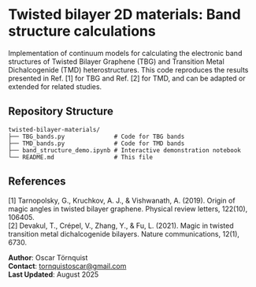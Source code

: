 # Twisted bilayer 2D materials: Band structure calculations

Implementation of continuum models for calculating the electronic band structures of Twisted Bilayer Graphene (TBG) and Transition Metal Dichalcogenide (TMD) heterostructures. This code reproduces the results presented in Ref. [1] for TBG and Ref. [2] for TMD, and can be adapted or extended for related studies.

## Repository Structure

```
twisted-bilayer-materials/
├── TBG_bands.py              # Code for TBG bands
├── TMD_bands.py              # Code for TMD bands
├── band_structure_demo.ipynb # Interactive demonstration notebook
└── README.md                 # This file
```

## References
[1] Tarnopolsky, G., Kruchkov, A. J., & Vishwanath, A. (2019). Origin of magic angles in twisted bilayer graphene. Physical review letters, 122(10), 106405.<br>
[2] Devakul, T., Crépel, V., Zhang, Y., & Fu, L. (2021). Magic in twisted transition metal dichalcogenide bilayers. Nature communications, 12(1), 6730.

**Author**: Oscar Törnquist <br>
**Contact**: tornquistoscar@gmail.com <br>
**Last Updated**: August 2025 <br>